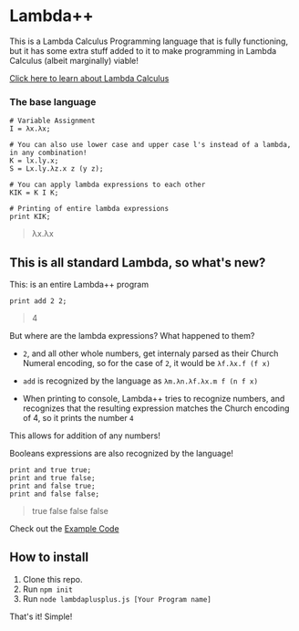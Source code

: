 # Lambda++

This is a Lambda Calculus Programming language that is fully functioning, but it has some extra stuff added to it to make programming in Lambda Calculus (albeit marginally) viable!

[Click here to learn about Lambda Calculus](https://en.wikipedia.org/wiki/Lambda_calculus)

### The base language

```
# Variable Assignment
I = λx.λx;

# You can also use lower case and upper case l's instead of a lambda, in any combination!
K = lx.ly.x;
S = Lx.ly.λz.x z (y z);

# You can apply lambda expressions to each other
KIK = K I K;

# Printing of entire lambda expressions
print KIK;
```

> λx.λx

## This is all standard Lambda, so what's new?

This: is an entire Lambda++ program

```
print add 2 2;
```

> 4

But where are the lambda expressions? What happened to them?

- `2`, and all other whole numbers, get internaly parsed as their Church Numeral encoding, so for the case of `2`, it would be `λf.λx.f (f x)`

- `add` is recognized by the language as `λm.λn.λf.λx.m f (n f x)`

- When printing to console, Lambda++ tries to recognize numbers, and recognizes that the resulting expression matches the Church encoding of 4, so it prints the number `4`

This allows for addition of any numbers!

Booleans expressions are also recognized by the language!

```
print and true true;
print and true false;
print and false true;
print and false false;
```

> true
> false
> false
> false

Check out the [Example Code](https://github.com/benjaminjkern/side-projects/blob/master/js-projects/lambda%2B%2B/example.lpp)

## How to install

1. Clone this repo.
2. Run `npm init`
3. Run `node lambdaplusplus.js [Your Program name]`

That's it! Simple!
